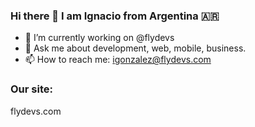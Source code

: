 ### Hi there 👋 I am Ignacio from Argentina 🇦🇷 

- 🔭 I’m currently working on @flydevs
- 💬 Ask me about development, web, mobile, business.
- 📫 How to reach me: igonzalez@flydevs.com

### Our site:
flydevs.com
